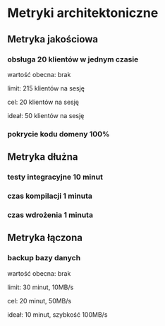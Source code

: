 # Metryki architektoniczne

## Metryka jakościowa

### obsługa 20 klientów w jednym czasie

wartość obecna: brak

limit: 215 klientów na sesję

cel: 20 klientów na sesję

ideał: 50 klientów na sesję

### pokrycie kodu domeny 100%

## Metryka dłużna

### testy integracyjne 10 minut

### czas kompilacji 1 minuta

### czas wdrożenia 1 minuta

## Metryka łączona

### backup bazy danych

wartość obecna: brak

limit: 30 minut, 10MB/s

cel: 20 minut, 50MB/s

ideał: 10 minut, szybkość 100MB/s
